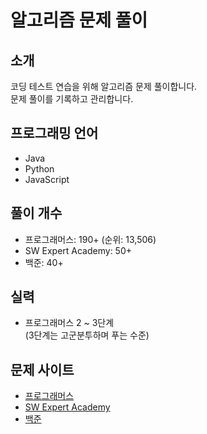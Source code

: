 # 알고리즘 문제 풀이

## 소개

코딩 테스트 연습을 위해 알고리즘 문제 풀이합니다.   
문제 풀이를 기록하고 관리합니다.


## 프로그래밍 언어

- Java
- Python
- JavaScript


## 풀이 개수

- 프로그래머스: 190+ (순위: 13,506)
- SW Expert Academy: 50+
- 백준: 40+


## 실력

- 프로그래머스 2 ~ 3단계  
  (3단계는 고군분투하며 푸는 수준)


## 문제 사이트

- [프로그래머스](https://programmers.co.kr/)
- [SW Expert Academy](https://swexpertacademy.com/)
- [백준](https://swexpertacademy.com/main/main.do)
